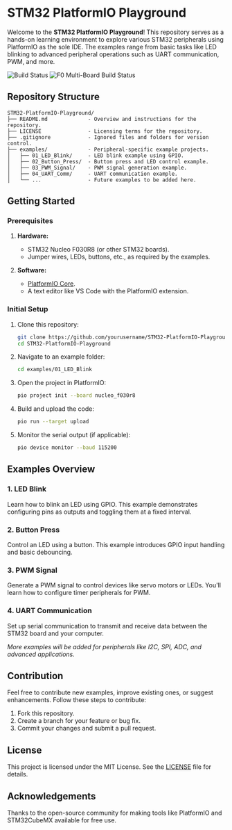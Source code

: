 # STM32 PlatformIO Playground

Welcome to the **STM32 PlatformIO Playground**! This repository serves as a hands-on learning environment to explore various STM32 peripherals using PlatformIO as the sole IDE. The examples range from basic tasks like LED blinking to advanced peripheral operations such as UART communication, PWM, and more.

![Build Status](https://github.com/kiranj26/STM32-PlatformIO-Playground/actions/workflows/build.yml/badge.svg)
![F0 Multi-Board Build Status](https://github.com/kiranj26/STM32-PlatformIO-Playground/actions/workflows/build_f0_multiboard.yml/badge.svg?branch=multi-board-f0)


## Repository Structure

```plaintext
STM32-PlatformIO-Playground/
├── README.md             - Overview and instructions for the repository.
├── LICENSE               - Licensing terms for the repository.
├── .gitignore            - Ignored files and folders for version control.
├── examples/             - Peripheral-specific example projects.
│   ├── 01_LED_Blink/     - LED blink example using GPIO.
│   ├── 02_Button_Press/  - Button press and LED control example.
│   ├── 03_PWM_Signal/    - PWM signal generation example.
│   ├── 04_UART_Comm/     - UART communication example.
│   └── ...               - Future examples to be added here.
```

## Getting Started

### Prerequisites
1. **Hardware:**
   - STM32 Nucleo F030R8 (or other STM32 boards).
   - Jumper wires, LEDs, buttons, etc., as required by the examples.

2. **Software:**
   - [PlatformIO Core](https://platformio.org/install).
   - A text editor like VS Code with the PlatformIO extension.

### Initial Setup
1. Clone this repository:
   ```bash
   git clone https://github.com/yourusername/STM32-PlatformIO-Playground.git
   cd STM32-PlatformIO-Playground
   ```

2. Navigate to an example folder:
   ```bash
   cd examples/01_LED_Blink
   ```

3. Open the project in PlatformIO:
   ```bash
   pio project init --board nucleo_f030r8
   ```

4. Build and upload the code:
   ```bash
   pio run --target upload
   ```

5. Monitor the serial output (if applicable):
   ```bash
   pio device monitor --baud 115200
   ```

## Examples Overview

### 1. LED Blink
Learn how to blink an LED using GPIO. This example demonstrates configuring pins as outputs and toggling them at a fixed interval.

### 2. Button Press
Control an LED using a button. This example introduces GPIO input handling and basic debouncing.

### 3. PWM Signal
Generate a PWM signal to control devices like servo motors or LEDs. You'll learn how to configure timer peripherals for PWM.

### 4. UART Communication
Set up serial communication to transmit and receive data between the STM32 board and your computer.

*More examples will be added for peripherals like I2C, SPI, ADC, and advanced applications.*

## Contribution
Feel free to contribute new examples, improve existing ones, or suggest enhancements. Follow these steps to contribute:
1. Fork this repository.
2. Create a branch for your feature or bug fix.
3. Commit your changes and submit a pull request.

## License
This project is licensed under the MIT License. See the [LICENSE](LICENSE) file for details.

## Acknowledgements
Thanks to the open-source community for making tools like PlatformIO and STM32CubeMX available for free use.
